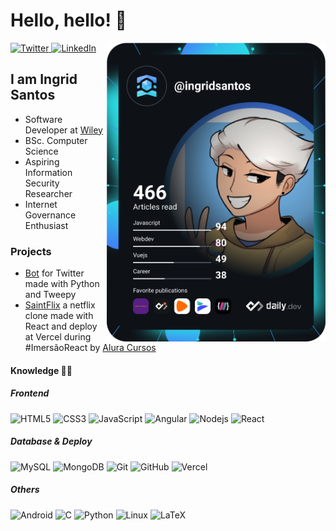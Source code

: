 # Hello, hello! 👋
<div align="left">
  <a href="https://twitter.com/ingridl_santos">
    <img
      src="https://img.shields.io/twitter/follow/ingridl_santos?label=Twitter&logo=twitter&style=flat-square&color=1da1f2&logoColor=ffffff"
      alt="Twitter"
    />
  </a>
  <a href="https://linkedin.com/in/ingrid-l-santos/">
    <img
      src="https://img.shields.io/static/v1?logo=linkedin&style=flat-square&color=0072b1&label=LinkedIn&message=%E2%98%86"
      alt="LinkedIn"
    />
  </a>
  <a href="https://app.daily.dev/DailyDevTips">
    <img 
      src="https://github.com/ingridl-santos/ingridl-santos/blob/master/devcard.svg"
      width="350"
      align="right"
      alt="Ingrid Santos's Dev Card"
     />
  </a>
</div>

## I am Ingrid Santos

- Software Developer at [Wiley](https://www.wiley.com/en-us)
- BSc. Computer Science 
- Aspiring Information Security Researcher
- Internet Governance Enthusiast
  
### Projects

- [Bot](https://github.com/ingridl-santos/twitter-bot) for Twitter made with Python and Tweepy
- [SaintFlix](https://saintflix.vercel.app/) a netflix clone made with React and deploy at Vercel during #ImersãoReact by [Alura Cursos](https://www.alura.com.br/)

#### Knowledge 👩‍💻

##### Frontend

  ![HTML5](https://img.shields.io/badge/-HTML5-%23E44D27?style=flat-square&logo=html5&logoColor=ffffff)
  ![CSS3](https://img.shields.io/badge/-CSS3-%231572B6?style=flat-square&logo=css3)
  ![JavaScript](https://img.shields.io/badge/-JavaScript-F7DF1E?style=flat-square&logo=javascript&logoColor=black)
  ![Angular](https://img.shields.io/badge/-Angular-DD0031?style=flat-square&logo=angular)
  ![Nodejs](https://img.shields.io/badge/-Nodejs-339933?style=flat-square&logo=Node.js&logoColor=white)
  ![React](https://img.shields.io/badge/-React-61DAFB?style=flat-square&logo=react&logoColor=222)

##### Database & Deploy

  ![MySQL](https://img.shields.io/badge/-MySQL-4479A1?style=flat-square&logo=mysql&logoColor=white)
  ![MongoDB](https://img.shields.io/badge/-MongoDB-47A248?style=flat-square&logo=mongodb&logoColor=white)
  ![Git](https://img.shields.io/badge/-Git-F05032?style=flat-square&logo=git&logoColor=white)
  ![GitHub](https://img.shields.io/badge/-GitHub-181717?style=flat-square&logo=github)
  ![Vercel](https://img.shields.io/badge/-Vercel-000000?style=flat-square&logo=vercel)

##### Others

![Android](https://img.shields.io/badge/-android-3DDC84?style=flat-square&logo=android&logoColor=white)
![C](https://img.shields.io/badge/-A8B9CC?style=flat-square&logo=c&logoColor=white)
![Python](https://img.shields.io/badge/-Python-3776AB?style=flat-square&logo=python&logoColor=yellow)
![Linux](https://img.shields.io/badge/-Linux-FCC624?style=flat-square&logo=linux&logoColor=black)
![LaTeX](https://img.shields.io/badge/-LaTeX-008080?style=flat-square&logo=latex)
